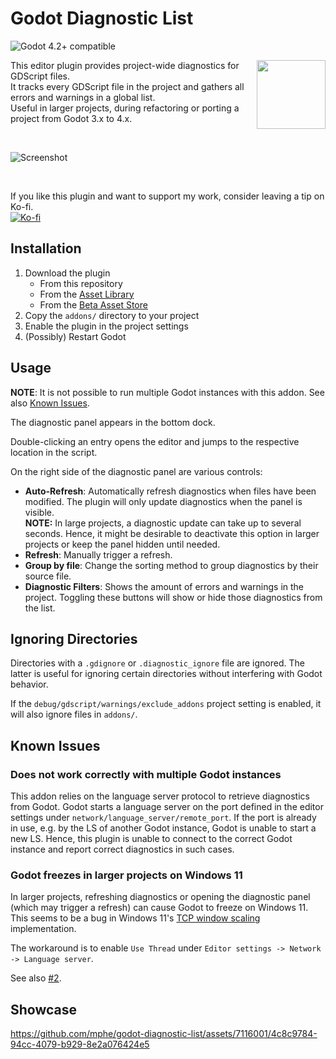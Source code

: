 # Godot Diagnostic List

![Godot 4.2+ compatible](https://img.shields.io/badge/Godot-4.2+-%23478cbf?logo=godot-engine&logoColor=white)

<img src="img/icon.png" width=110px align="right"/>

This editor plugin provides project-wide diagnostics for GDScript files.<br/>
It tracks every GDScript file in the project and gathers all errors and warnings in a global list.<br/>
Useful in larger projects, during refactoring or porting a project from Godot 3.x to 4.x.

<br/>

![Screenshot](img/screenshot.png)

<br/>

If you like this plugin and want to support my work, consider leaving a tip on Ko-fi.<br/>
[![Ko-fi](https://ko-fi.com/img/githubbutton_sm.svg)](https://ko-fi.com/Q5Q015GBOP)


## Installation

1. Download the plugin
    - From this repository
    - From the [Asset Library](https://godotengine.org/asset-library/asset/2482)
    - From the [Beta Asset Store](https://store-beta.godotengine.org/asset/mphe/diagnostic-list/)
2. Copy the `addons/` directory to your project
3. Enable the plugin in the project settings
4. (Possibly) Restart Godot

## Usage

**NOTE**: It is not possible to run multiple Godot instances with this addon. See also [Known Issues](#known-issues).

The diagnostic panel appears in the bottom dock.

Double-clicking an entry opens the editor and jumps to the respective location in the script.

On the right side of the diagnostic panel are various controls:

- **Auto-Refresh**: Automatically refresh diagnostics when files have been modified. The plugin will only update diagnostics when the panel is visible.<br/>
  **NOTE:** In large projects, a diagnostic update can take up to several seconds. Hence, it might be desirable to deactivate this option in larger projects or keep the panel hidden until needed.
- **Refresh**: Manually trigger a refresh.
- **Group by file**: Change the sorting method to group diagnostics by their source file.
- **Diagnostic Filters**: Shows the amount of errors and warnings in the project.
  Toggling these buttons will show or hide those diagnostics from the list.


## Ignoring Directories

Directories with a `.gdignore` or `.diagnostic_ignore` file are ignored.
The latter is useful for ignoring certain directories without interfering with Godot behavior.

If the `debug/gdscript/warnings/exclude_addons` project setting is enabled, it will also ignore files in `addons/`.


## Known Issues

### Does not work correctly with multiple Godot instances

  This addon relies on the language server protocol to retrieve diagnostics from Godot.
  Godot starts a language server on the port defined in the editor settings under `network/language_server/remote_port`.
  If the port is already in use, e.g. by the LS of another Godot instance, Godot is unable to start a new LS.
  Hence, this plugin is unable to connect to the correct Godot instance and report correct diagnostics in such cases.

### Godot freezes in larger projects on Windows 11

In larger projects, refreshing diagnostics or opening the diagnostic panel (which may trigger a refresh) can cause Godot to freeze on Windows 11.<br/>
This seems to be a bug in Windows 11's [TCP window scaling](https://en.wikipedia.org/wiki/TCP_window_scale_option) implementation.

The workaround is to enable `Use Thread` under `Editor settings -> Network -> Language server`.

See also [#2](https://github.com/mphe/godot-diagnostic-list/issues/2).

## Showcase

https://github.com/mphe/godot-diagnostic-list/assets/7116001/4c8c9784-94cc-4079-b929-8e2a076424e5
